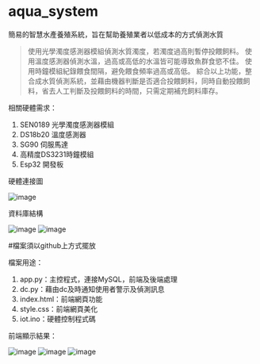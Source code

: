 # aqua_system
簡易的智慧水產養殖系統，旨在幫助養殖業者以低成本的方式偵測水質
>使用光學濁度感測器模組偵測水質濁度，若濁度過高則暫停投餵飼料。
>使用溫度感測器偵測水溫，過高或高低的水溫皆可能導致魚群食慾不佳。
>使用時鐘模組紀錄餵食間隔，避免餵食頻率過高或高低。
>綜合以上功能，整合成水質偵測系統，並藉由機器判斷是否適合投餵飼料，同時自動投餵飼料，省去人工判斷及投餵飼料的時間，只需定期補充飼料庫存。

相關硬體需求：
1. SEN0189 光學濁度感測器模組
2. DS18b20 溫度感測器
3. SG90 伺服馬達
4. 高精度DS3231時鐘模組
5. Esp32 開發板

硬體連接圖

![image](https://github.com/user-attachments/assets/6550de4a-3cd5-490f-b82c-6c9847355d7b)


資料庫結構

![image](https://github.com/user-attachments/assets/6a99f08a-5842-4ac6-8e66-950db6fc8a16)
![image](https://github.com/user-attachments/assets/fc279486-7c38-4b7c-b6bf-efacd04e2dc0)

#檔案須以github上方式擺放


檔案用途：
1. app.py：主控程式，連接MySQL，前端及後端處理
2. dc.py：藉由dc及時通知使用者警示及偵測訊息
3. index.html：前端網頁功能
4. style.css：前端網頁美化
5. iot.ino：硬體控制程式碼


前端顯示結果：

![image](https://github.com/user-attachments/assets/68687269-7686-49f1-af1c-7cee6c7d8cf2)
![image](https://github.com/user-attachments/assets/45636ce9-2d2a-450a-9758-ab61a43efc7b)
![image](https://github.com/user-attachments/assets/286ac83e-ffbb-416a-b955-480e2bbadd75)










